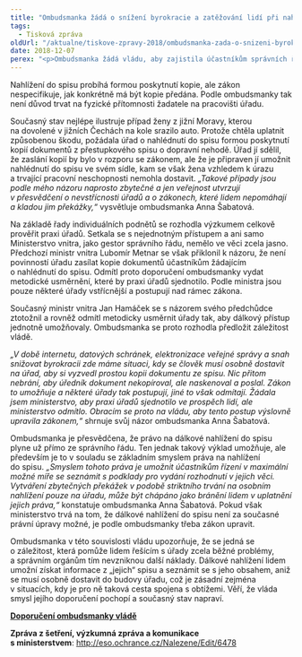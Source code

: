 ```yaml
---
title: "Ombudsmanka žádá o snížení byrokracie a zatěžování lidí při nahlížení do spisů"
tags:
  - Tisková zpráva
oldUrl: "/aktualne/tiskove-zpravy-2018/ombudsmanka-zada-o-snizeni-byrokracie-a-zatezovani-lidi-pri-nahlizeni-do-spisu"
date: 2018-12-07
perex: "<p>Ombudsmanka žádá vládu, aby zajistila účastníkům správních řízení možnost dálkově nahlížet do spisu formou pořízení a zaslání kopií. Úřady v současnosti nejsou jednotné, některé na žádost kopie ze správních spisů posílají, jiné trvají na tom, že to zákon neumožňuje a že se žadatel musí na úřad dostavit osobně. Ministerstvo vnitra odmítá špatnou správní praxi rozdílného přístupu napravit, proto  se ombudsmanka obrací na vládu, aby dálkové nahlížení do spisů jednoznačně umožnila změnou zákona.</p>"
---
```


<!-- imported from the old website -->

<p>Nahlížení do spisu probíhá formou poskytnutí kopie, ale zákon nespecifikuje, jak konkrétně má být kopie předána. Podle ombudsmanky tak není důvod trvat na fyzické přítomnosti žadatele na pracovišti úřadu. </p> <p>Současný stav nejlépe ilustruje případ ženy z jižní Moravy, kterou na dovolené v jižních Čechách na kole srazilo auto. Protože chtěla uplatnit způsobenou škodu, požádala úřad o nahlédnutí do spisu formou poskytnutí kopií dokumentů z přestupkového spisu o dopravní nehodě. Úřad jí sdělil, že zaslání kopií by bylo v rozporu se zákonem, ale že je připraven jí umožnit nahlédnutí do spisu ve svém sídle, kam se však žena vzhledem k úrazu a trvající pracovní neschopnosti nemohla dostavit.<i> „Takové případy jsou podle mého názoru naprosto zbytečné a jen veřejnost utvrzují v přesvědčení o nevstřícnosti úřadů a o zákonech, které lidem nepomáhají a kladou jim překážky,“</i> vysvětluje ombudsmanka Anna Šabatová.</p> <p>Na základě řady individuálních podnětů se rozhodla výzkumem celkově prověřit praxi úřadů. Setkala se s nejednotným přístupem a ani samo Ministerstvo vnitra, jako gestor správního řádu, nemělo ve věci zcela jasno. Předchozí ministr vnitra Lubomír Metnar se však přiklonil k názoru, že není povinností úřadu zasílat kopie dokumentů účastníkům žádajícím o nahlédnutí do spisu. Odmítl proto doporučení ombudsmanky vydat metodické usměrnění, které by praxi úřadů sjednotilo. Podle ministra jsou pouze některé úřady vstřícnější a postupují nad rámec zákona.</p> <p>Současný ministr vnitra Jan Hamáček se s názorem svého předchůdce ztotožnil a rovněž odmítl metodicky usměrnit úřady tak, aby dálkový přístup jednotně umožňovaly. Ombudsmanka se proto rozhodla předložit záležitost vládě.</p> <p><i>„V době internetu, datových schránek, elektronizace veřejné správy a snah snižovat byrokracii zde máme situaci, kdy se člověk musí osobně dostavit na úřad, aby si vyzvedl prostou kopii dokumentu ze spisu. Nic přitom nebrání, aby úředník dokument nekopíroval, ale naskenoval a poslal. Zákon to umožňuje a některé úřady tak postupují, jiné to však odmítají. Žádala jsem ministerstvo, aby praxi úřadů sjednotilo ve prospěch lidí, ale ministerstvo odmítlo. Obracím se proto na vládu, aby tento postup výslovně upravila zákonem,“</i> shrnuje svůj názor ombudsmanka Anna Šabatová.</p> <p>Ombudsmanka je přesvědčena, že právo na dálkové nahlížení do spisu plyne už přímo ze správního řádu. Ten jednak takový výklad umožňuje, ale především je to v souladu se základním smyslem práva na nahlížení do spisu. <i>„Smyslem tohoto práva je umožnit účastníkům řízení v maximální možné míře se seznámit s podklady pro vydání rozhodnutí v jejich věci. Vytváření zbytečných překážek v podobě striktního trvání na osobním nahlížení pouze na úřadu, může být chápáno jako bránění lidem v uplatnění jejich práva,“</i> konstatuje ombudsmanka Anna Šabatová. Pokud však ministerstvo trvá na tom, že dálkové nahlížení do spisu není za současné právní úpravy možné, je podle ombudsmanky třeba zákon upravit.</p><p> Ombudsmanka v této souvislosti vládu upozorňuje, že se jedná se o záležitost, která pomůže lidem řešícím s úřady zcela běžné problémy, a správním orgánům tím nevzniknou další náklady. Dálkové nahlížení lidem umožní získat informace z „jejich“ spisu a seznámit se s jeho obsahem, aniž se musí osobně dostavit do budovy úřadu, což je zásadní zejména v situacích, kdy je pro ně taková cesta spojena s obtížemi. Věří, že vláda smysl jejího doporučení pochopí a současný stav napraví.</p><p><b><a href="https://ochrance.cz/uploads-import/ESO/15_2017_SZD_MS_doporuceni_ke_zmene_SR.pdf" target="_blank">Doporučení ombudsmanky vládě</a></b></p><p><b>Zpráva z šetření, výzkumná zpráva a komunikace s ministerstvem</b>: <a title="Otevření do nového okna" href="http://eso.ochrance.cz/Nalezene/Edit/6478" target="_blank">http://eso.ochrance.cz/Nalezene/Edit/6478</a> </p><p></p>
